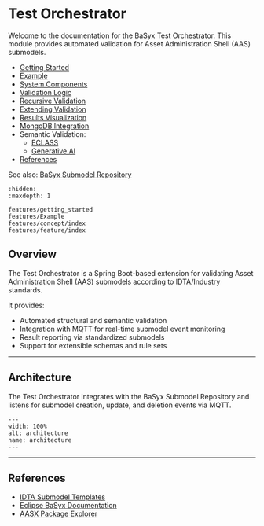 # Test Orchestrator

Welcome to the documentation for the BaSyx Test Orchestrator.
This module provides automated validation for Asset Administration Shell (AAS) submodels.

- [Getting Started](./features/getting_started.md)
- [Example](./features/Example.md)
- [System Components](./features/concept/system_components.md)
- [Validation Logic](./features/concept/validation_logic.md)
- [Recursive Validation](./features/concept/recursive_validation.md)
- [Extending Validation](./features/feature/extending.md)
- [Results Visualization](./features/Visualization.md)
- [MongoDB Integration](./features/feature/mongodbintegration.md)
- Semantic Validation:
    - [ECLASS](./features/feature/SemanticValidation/ECLASS.md)
    - [Generative AI](./features/feature/SemanticValidation/GenerativeAI.md)
- [References](#references)

See also: [BaSyx Submodel Repository](../submodel_repository/index.md)

```{toctree}
:hidden:
:maxdepth: 1

features/getting_started
features/Example
features/concept/index
features/feature/index
```
## Overview

The Test Orchestrator is a Spring Boot-based extension for validating Asset Administration Shell (AAS) submodels according to IDTA/Industry standards.

It provides:
- Automated structural and semantic validation
- Integration with MQTT for real-time submodel event monitoring
- Result reporting via standardized submodels
- Support for extensible schemas and rule sets

---

## Architecture

The Test Orchestrator integrates with the BaSyx Submodel Repository and listens for submodel creation, update, and deletion events via MQTT.

```{figure} ./images/architecture.png
---
width: 100%
alt: architecture
name: architecture
---
```

---

## References

- [IDTA Submodel Templates](https://github.com/admin-shell-io/submodel-templates)
- [Eclipse BaSyx Documentation](https://wiki.basyx.org/en/latest/)
- [AASX Package Explorer](https://github.com/admin-shell-io/aasx-package-explorer)


